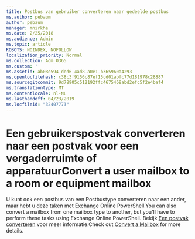 ```yaml
---
title: Postbus van gebruiker converteren naar gedeelde postbus
ms.author: pebaum
author: pebaum
manager: mnirkhe
ms.date: 2/25/2018
ms.audience: Admin
ms.topic: article
ROBOTS: NOINDEX, NOFOLLOW
localization_priority: Normal
ms.collection: Adm_O365
ms.custom: ''
ms.assetid: ab08e594-ded6-4ad8-a0e1-b365960a4293
ms.openlocfilehash: c38c3f9156c87ef15cd01abfc77d181978c28887
ms.sourcegitcommit: 9d78905c512192ffc4675468abd2efc5f2e4baf4
ms.translationtype: MT
ms.contentlocale: nl-NL
ms.lasthandoff: 04/23/2019
ms.locfileid: "32407773"
---
```

# <a name="convert-a-user-mailbox-to-a-room-or-equipment-mailbox"></a><span data-ttu-id="2b5e1-102">Een gebruikerspostvak converteren naar een postvak voor een vergaderruimte of apparatuur</span><span class="sxs-lookup"><span data-stu-id="2b5e1-102">Convert a user mailbox to a room or equipment mailbox</span></span>

<span data-ttu-id="2b5e1-103">U kunt ook een postbus van een Postbustype converteren naar een ander, maar hebt u deze taken met Exchange Online PowerShell.</span><span class="sxs-lookup"><span data-stu-id="2b5e1-103">You can also convert a mailbox from one mailbox type to another, but you'll have to perform these tasks using Exchange Online PowerShell.</span></span> <span data-ttu-id="2b5e1-104">Bekijk [Een postvak converteren](https://go.microsoft.com/fwlink/p/?LinkId=832875) voor meer informatie.</span><span class="sxs-lookup"><span data-stu-id="2b5e1-104">Check out [Convert a Mailbox](https://go.microsoft.com/fwlink/p/?LinkId=832875) for more details.</span></span> 
  

